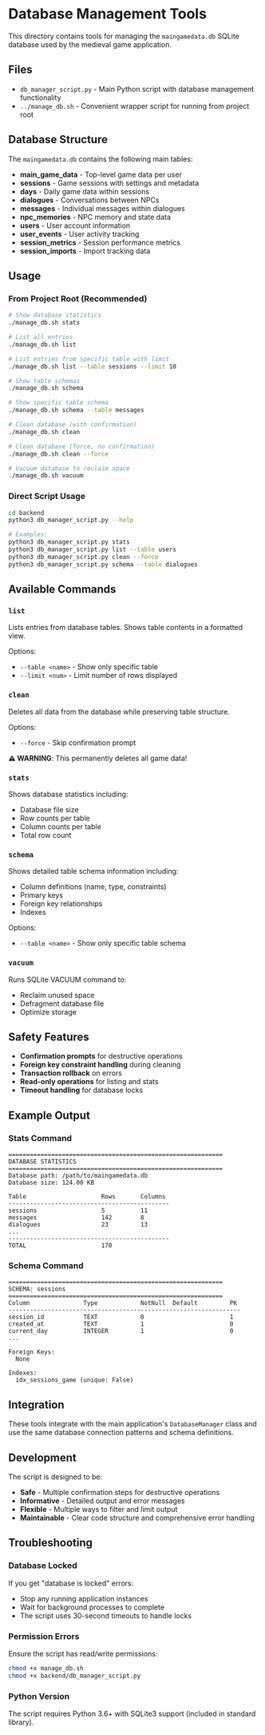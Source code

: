 # Database Management Tools

This directory contains tools for managing the `maingamedata.db` SQLite database used by the medieval game application.

## Files

- `db_manager_script.py` - Main Python script with database management functionality
- `../manage_db.sh` - Convenient wrapper script for running from project root

## Database Structure

The `maingamedata.db` contains the following main tables:

- **main_game_data** - Top-level game data per user
- **sessions** - Game sessions with settings and metadata
- **days** - Daily game data within sessions
- **dialogues** - Conversations between NPCs
- **messages** - Individual messages within dialogues
- **npc_memories** - NPC memory and state data
- **users** - User account information
- **user_events** - User activity tracking
- **session_metrics** - Session performance metrics
- **session_imports** - Import tracking data

## Usage

### From Project Root (Recommended)

```bash
# Show database statistics
./manage_db.sh stats

# List all entries
./manage_db.sh list

# List entries from specific table with limit
./manage_db.sh list --table sessions --limit 10

# Show table schemas
./manage_db.sh schema

# Show specific table schema
./manage_db.sh schema --table messages

# Clean database (with confirmation)
./manage_db.sh clean

# Clean database (force, no confirmation)
./manage_db.sh clean --force

# Vacuum database to reclaim space
./manage_db.sh vacuum
```

### Direct Script Usage

```bash
cd backend
python3 db_manager_script.py --help

# Examples:
python3 db_manager_script.py stats
python3 db_manager_script.py list --table users
python3 db_manager_script.py clean --force
python3 db_manager_script.py schema --table dialogues
```

## Available Commands

### `list`
Lists entries from database tables. Shows table contents in a formatted view.

Options:
- `--table <name>` - Show only specific table
- `--limit <num>` - Limit number of rows displayed

### `clean`
Deletes all data from the database while preserving table structure.

Options:
- `--force` - Skip confirmation prompt

**⚠️ WARNING**: This permanently deletes all game data!

### `stats`
Shows database statistics including:
- Database file size
- Row counts per table
- Column counts per table
- Total row count

### `schema`
Shows detailed table schema information including:
- Column definitions (name, type, constraints)
- Primary keys
- Foreign key relationships
- Indexes

Options:
- `--table <name>` - Show only specific table schema

### `vacuum`
Runs SQLite VACUUM command to:
- Reclaim unused space
- Defragment database file
- Optimize storage

## Safety Features

- **Confirmation prompts** for destructive operations
- **Foreign key constraint handling** during cleaning
- **Transaction rollback** on errors
- **Read-only operations** for listing and stats
- **Timeout handling** for database locks

## Example Output

### Stats Command
```
============================================================
DATABASE STATISTICS
============================================================
Database path: /path/to/maingamedata.db
Database size: 124.00 KB

Table                     Rows       Columns   
---------------------------------------------
sessions                  5          11        
messages                  142        8         
dialogues                 23         13        
...
---------------------------------------------
TOTAL                     170
```

### Schema Command
```
============================================================
SCHEMA: sessions
============================================================
Column               Type            NotNull  Default         PK 
-----------------------------------------------------------------
session_id           TEXT            0                        1  
created_at           TEXT            1                        0  
current_day          INTEGER         1                        0  
...

Foreign Keys:
  None

Indexes:
  idx_sessions_game (unique: False)
```

## Integration

These tools integrate with the main application's `DatabaseManager` class and use the same database connection patterns and schema definitions.

## Development

The script is designed to be:
- **Safe** - Multiple confirmation steps for destructive operations
- **Informative** - Detailed output and error messages
- **Flexible** - Multiple ways to filter and limit output
- **Maintainable** - Clear code structure and comprehensive error handling

## Troubleshooting

### Database Locked
If you get "database is locked" errors:
- Stop any running application instances
- Wait for background processes to complete
- The script uses 30-second timeouts to handle locks

### Permission Errors
Ensure the script has read/write permissions:
```bash
chmod +x manage_db.sh
chmod +x backend/db_manager_script.py
```

### Python Version
The script requires Python 3.6+ with SQLite3 support (included in standard library).
